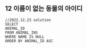 ## 12 이름이 없는 동물의 아이디

```oracle
//2022.12.23 solution
SELECT
ANIMAL_ID
FROM ANIMAL_INS
WHERE NAME IS NULL
ORDER BY ANIMAL_ID ASC
```
